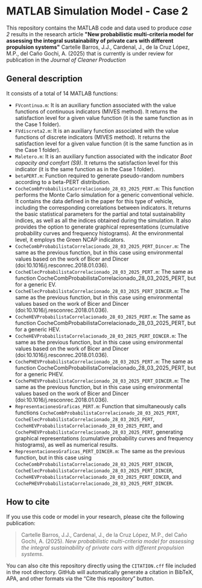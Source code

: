 # MATLAB Simulation Model - Case 2

This repository contains the MATLAB code and data used to produce *case 2* results in the research article **"New probabilistic multi-criteria model for assessing the integral sustainability of private cars with different propulsion systems"** Cartelle Barros, J.J., Cardenal, J., de la Cruz López, M.P., del Caño Gochi, A. (2025) that is currently is under review for publication in the *Journal of Cleaner Production*


## General description

It consists of a total of 14 MATLAB functions:

* `FVcontinua.m`: It is an auxiliary function associated with the value functions of continuous indicators (MIVES method). It returns the satisfaction level for a given value function (it is the same function as in the Case 1 folder).
* `FVdiscreta2.m`: It is an auxiliary function associated with the value functions of discrete indicators (MIVES method). It returns the satisfaction level for a given value function (it is the same function as in the Case 1 folder).
* `Maletero.m`: It is an auxiliary function associated with the indicator *Boot capacity and comfort (S9)*. It returns the satisfaction level for this indicator (it is the same function as in the Case 1 folder).
* `betaPERT.m`: Function required to generate pseudo-random numbers according to a beta-PERT distribution.
* `CocheCombProbabilistaCorrelacionado_28_03_2025_PERT.m`: This function performs the Monte Carlo simulation for a generic conventional vehicle. It contains the data defined in the paper for this type of vehicle, including the corresponding correlations between indicators. It returns the basic statistical parameters for the partial and total sustainability indices, as well as all the indices obtained during the simulation. It also provides the option to generate graphical representations (cumulative probability curves and frequency histograms). At the environmental level, it employs the Green NCAP indicators.
* `CocheCombProbabilistaCorrelacionado_28_03_2025_PERT_Dincer.m`: The same as the previous function, but in this case using environmental values based on the work of Bicer and Dincer (doi:10.1016/j.resconrec.2018.01.036).
* `CocheElecProbabilistaCorrelacionado_28_03_2025_PERT.m`: The same as function CocheCombProbabilistaCorrelacionado_28_03_2025_PERT, but for a generic EV.
* `CocheElecProbabilistaCorrelacionado_28_03_2025_PERT_DINCER.m`: The same as the previous function, but in this case using environmental values based on the work of Bicer and Dincer (doi:10.1016/j.resconrec.2018.01.036).
* `CocheHEVProbabilistaCorrelacionado_28_03_2025_PERT.m`: The same as function CocheCombProbabilistaCorrelacionado_28_03_2025_PERT, but for a generic HEV.
* `CocheHEVProbabilistaCorrelacionado_28_03_2025_PERT_DINCER.m`: The same as the previous function, but in this case using environmental values based on the work of Bicer and Dincer (doi:10.1016/j.resconrec.2018.01.036).
* `CochePHEVProbabilistaCorrelacionado_28_03_2025_PERT.m`: The same as function CocheCombProbabilistaCorrelacionado_28_03_2025_PERT, but for a generic PHEV.
* `CochePHEVProbabilistaCorrelacionado_28_03_2025_PERT_DINCER.m`: The same as the previous function, but in this case using environmental values based on the work of Bicer and Dincer (doi:10.1016/j.resconrec.2018.01.036).
* `RepresentacionesGraficas_PERT.m`: Function that simultaneously calls functions `CocheCombProbabilistaCorrelacionado_28_03_2025_PERT`, `CocheElecProbabilistaCorrelacionado_28_03_2025_PERT`, `CocheHEVProbabilistaCorrelacionado_28_03_2025_PERT`, and `CochePHEVProbabilistaCorrelacionado_28_03_2025_PERT`, generating graphical representations (cumulative probability curves and frequency histograms), as well as numerical results.
* `RepresentacionesGraficas_PERT_DINCER.m`: The same as the previous function, but in this case using `CocheCombProbabilistaCorrelacionado_28_03_2025_PERT_DINCER`, `CocheElecProbabilistaCorrelacionado_28_03_2025_PERT_DINCER`, `CocheHEVProbabilistaCorrelacionado_28_03_2025_PERT_DINCER`, and `CochePHEVProbabilistaCorrelacionado_28_03_2025_PERT_DINCER`.


## How to cite

If you use this code or model in your research, please cite the following publication:

> Cartelle Barros, J.J., Cardenal, J., de la Cruz López, M.P., del Caño Gochi, A. (2025). *New probabilistic multi-criteria model for assessing the integral sustainability of private cars with different propulsion systems*.

You can also cite this repository directly using the `CITATION.cff` file included in the root directory. GitHub will automatically generate a citation in BibTeX, APA, and other formats via the “Cite this repository” button.


